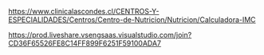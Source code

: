 https://www.clinicalascondes.cl/CENTROS-Y-ESPECIALIDADES/Centros/Centro-de-Nutricion/Nutricion/Calculadora-IMC

https://prod.liveshare.vsengsaas.visualstudio.com/join?CD36F65526FE8C14FF899F6251F59100ADA7